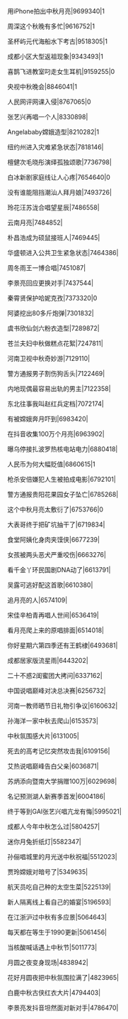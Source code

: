 用iPhone拍出中秋月亮|9699340|1

周深这个秋晚有多忙|9616752|1

圣杯屿元代海船水下考古|9518305|1

成都小区大型返祖现象|9343493|1

喜鹊飞进教室叼走女生耳机|9159255|0

央视中秋晚会|8846041|1

人民网评网课入侵|8767065|0

张艺兴再唱一个人|8330898|

Angelababy嫦娥造型|8210282|1

纽约州进入灾难紧急状态|7818146|

檀健次毛晓彤演绎孤独颂歌|7736798|

白冰新剧家庭线让人心疼|7654640|0

没有谁能阻挡潮汕人拜月娘|7493726|

玲花汪苏泷合唱望星辰|7486558|

云南月亮|7484852|

朴昌浩成为硕鼠接班人|7469445|

华盛顿进入公共卫生紧急状态|7464386|

周冬雨王一博合唱|7451087|

李景亮回应更换对手|7437544|

秦霄贤保护哈妮克孜|7373320|0

阿婆挖出80多斤炮弹|7301832|

虞书欣仙剑六粉衣造型|7289872|

苍兰夫妇中秋做糕点花絮|7247811|

河南卫视中秋奇妙游|7129110|

警方通报男子割伤狗舌头|7122469|

内地现偶最容易出轨的男主|7122358|

东北往事我叫赵红兵定档|7072174|

有被嫦娥奔月吓到|6983420|

在抖音收集100万个月亮|6963902|

曝乌停接扎波罗热核电站电力|6880418|

人民币为何大幅贬值|6860615|1

枪杀安倍嫌犯人生被拍成电影|6792101|

警方通报贵阳花果园女子坠亡|6785268|

这个中秋月亮太敷衍了|6753766|0

大表哥终于把矿坑抽干了|6719834|

食堂阿姨化身肉夹馍侠|6677239|

女孩被两头恶犬严重咬伤|6663276|

看千金丫环民国剧DNA动了|6613791|

吴露可逃好配这首歌|6610380|

追月亮的人|6574109|

宋佳辛柏青再唱人世间|6536419|

看月亮爬上来的原唱排面|6514018|

你好星期六第四季还有王鹤棣|6493681|

成都居家版流星雨|6443202|

二十不惑2闺蜜团大拷问|6337162|

中国说唱巅峰对决总决赛|6256732|

河南一教师晒节日礼物引争议|6160632|

孙海洋一家中秋去爬山|6153573|

中秋氛围感大片|6131005|

死去的高考记忆突然攻击我|6109156|

艾热说唱巅峰告白父亲|6036871|

苏炳添向暨南大学捐赠100万|6029698|

名记预测湖人新赛季首发|6004186|

终于等到GAI张艺兴唱亢龙有悔|5995021|

成都人今年中秋怎么过|5804257|

迷你月兔折纸灯|5582347|

孙俪唱城里的月光送中秋祝福|5512023|

贾玲嫦娥对暗号了|5349635|

航天员吃自己种的太空生菜|5225139|

新人隔离线上看自己的婚宴|5196593|

在江浙沪过中秋有多应景|5064643|

每天都在等生于1990更新|5061456|

当核酸喊话遇上中秋节|5011773|

月圆之夜变身现场|4838942|

花好月圆夜把中秋氛围拉满了|4823965|

白鹿中秋古侠红衣大片|4794403|

李景亮发抖音坦然面对新对手|4786470|

